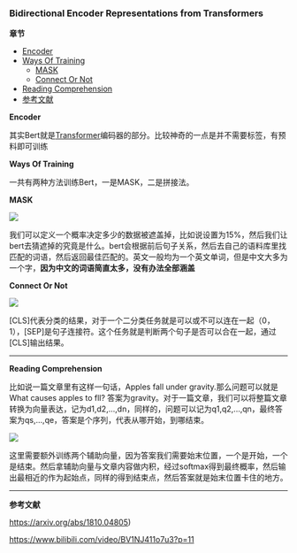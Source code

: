 ### Bidirectional Encoder Representations from Transformers


**章节**
- [Encoder](#encoder)
- [Ways Of Training](#train)
    - [MASK](#mask)
    - [Connect Or Not](#connect)
- [Reading Comprehension](#comprehension)
- [参考文献](#references)

**<div id='encoder'>Encoder</div>**


其实Bert就是[Transformer](../nlp/transformer.md)编码器的部分。比较神奇的一点是并不需要标签，有预料即可训练


**<div id='train'>Ways Of Training</div>**

一共有两种方法训练Bert，一是MASK，二是拼接法。

**<div id='mask'>MASK</div>**

![](https://github.com/sherlcok314159/ML/blob/main/nlp/Images/MASK.png)


我们可以定义一个概率决定多少的数据被遮盖掉，比如说设置为15%，然后我们让bert去猜遮掉的究竟是什么。bert会根据前后句子关系，然后去自己的语料库里找匹配的词语，然后返回最佳匹配的。英文一般均为一个英文单词，但是中文大多为一个字，**因为中文的词语简直太多，没有办法全部涵盖**

**<div id='connect'>Connect Or Not</div>**

![](https://github.com/sherlcok314159/ML/blob/main/nlp/Images/connect.png)


[CLS]代表分类的结果，对于一个二分类任务就是可以或不可以连在一起（0，1），[SEP]是句子连接符。这个任务就是判断两个句子是否可以合在一起，通过[CLS]输出结果。

***

**<div id='comprehension'>Reading Comprehension</div>**


比如说一篇文章里有这样一句话，Apples fall under gravity.那么问题可以就是What causes apples to fll? 答案为gravity。对于一篇文章，我们可以将整篇文章转换为向量表达，记为d1,d2,...,dn，同样的，问题可以记为q1,q2,...,qn，最终答案为qs,...,qe，答案是个序列，代表从哪开始，到哪结束。

![](https://github.com/sherlcok314159/ML/blob/main/nlp/Images/comprehension.png)


这里需要额外训练两个辅助向量，因为答案我们需要始末位置，一个是开始，一个是结束。然后拿辅助向量与文章内容做内积，经过softmax得到最终概率，然后输出最相近的作为起始点，同样的得到结束点，然后答案就是始末位置卡住的地方。

***
**<div id='references'>参考文献</div>**

https://arxiv.org/abs/1810.04805)

https://www.bilibili.com/video/BV1NJ411o7u3?p=11
